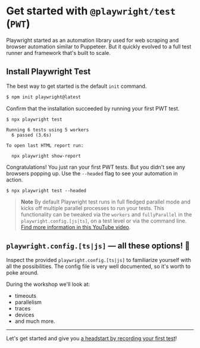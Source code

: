 # Get started with `@playwright/test` (`PWT`)

Playwright started as an automation library used for web scraping and browser automation similar to Puppeteer. But it quickly evolved to a full test runner and framework that's built to scale.

## Install Playwright Test

The best way to get started is the default `init` command.

```bash
$ npm init playwright@latest
```

Confirm that the installation succeeded by running your first PWT test.

```
$ npx playwright test

Running 6 tests using 5 workers
  6 passed (3.6s)

To open last HTML report run:

  npx playwright show-report
```
Congratulations! You just ran your first PWT tests. But you didn't see any browsers popping up. Use the `--headed` flag to see your automation in action.

```
$ npx playwright test --headed
```

> **Note**
> By default Playwright test runs in full fledged parallel mode and kicks off multiple parallel processes to run your tests. This functionality can be tweaked via the `workers` and `fullyParallel` in the `playwright.config.[js|ts]`, on a test level or via the command line. [Find more information in this YouTube video](https://www.youtube.com/watch?v=fG0YePSS5iA&list=PLMZDRUOi3a8NtMq3PUS5iJc2pee38rurc&index=11).

## `playwright.config.[ts|js]` — all these options! 🤯

Inspect the provided `playwright.config.[ts|js]` to familiarize yourself with all the possibilities. The config file is very well documented, so it's worth to poke around.

During the workshop we'll look at:

- timeouts
- parallelism
- traces
- devices
- and much more.

-----

Let's get started and give you [a headstart by recording your first test](./02-recording-tests.md)!
